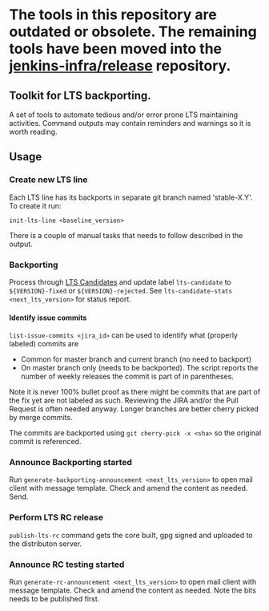 # The tools in this repository are outdated or obsolete. The remaining tools have been moved into the [jenkins-infra/release](https://github.com/jenkins-infra/release/tree/master/tools) repository.

## Toolkit for LTS backporting.

A set of tools to automate tedious and/or error prone LTS maintaining activities. Command outputs may contain reminders and warnings so it is worth reading.

## Usage

### Create new LTS line

Each LTS line has its backports in separate git branch named 'stable-X.Y'. To create it run:

`init-lts-line <baseline_version>`

There is a couple of manual tasks that needs to follow described in the output.

### Backporting

Process through [LTS Candidates](https://issues.jenkins.io/issues/?filter=12146) and update label `lts-candidate` to `${VERSION}-fixed` or `${VERSION}-rejected`. See `lts-candidate-stats <next_lts_version>` for status report.

#### Identify issue commits

`list-issue-commits <jira_id>` can be used to identify what (properly labeled) commits are

- Common for master branch and current branch (no need to backport)
- On master branch only (needs to be backported). The script reports the number of weekly releases the commit is part of in parentheses.

Note it is never 100% bullet proof as there might be commits that are part of the fix yet are not labeled as such. Reviewing the JIRA and/or the Pull Request is often needed anyway. Longer branches are better cherry picked by merge commits.

The commits are backported using `git cherry-pick -x <sha>` so the original commit is referenced.

### Announce Backporting started

Run `generate-backporting-announcement <next_lts_version>` to open mail client with message template. Check and amend the content as needed. Send.

### Perform LTS RC release

`publish-lts-rc` command gets the core built, gpg signed and uploaded to the distributon server.

### Announce RC testing started

Run `generate-rc-announcement <next_lts_version>` to open mail client with message template. Check and amend the content as needed. Note the bits needs to be published first.

